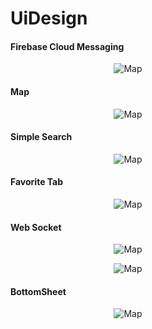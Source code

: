 # UiDesign


#### Firebase Cloud Messaging




&nbsp;&nbsp;&nbsp;&nbsp;&nbsp;&nbsp;&nbsp;&nbsp;&nbsp;&nbsp;&nbsp;&nbsp;&nbsp;&nbsp;&nbsp;&nbsp;&nbsp;&nbsp;&nbsp;&nbsp;&nbsp;&nbsp;&nbsp;&nbsp;&nbsp;
&nbsp;&nbsp;&nbsp;&nbsp;&nbsp;&nbsp;&nbsp;&nbsp;&nbsp;&nbsp;&nbsp;&nbsp;&nbsp;&nbsp;&nbsp;
![Map](https://github.com/aliyousefpoor/UiDesign/blob/Map/app/src/main/res/drawable/FCM.png)



#### Map




&nbsp;&nbsp;&nbsp;&nbsp;&nbsp;&nbsp;&nbsp;&nbsp;&nbsp;&nbsp;&nbsp;&nbsp;&nbsp;&nbsp;&nbsp;&nbsp;&nbsp;&nbsp;&nbsp;&nbsp;&nbsp;&nbsp;&nbsp;&nbsp;&nbsp;
&nbsp;&nbsp;&nbsp;&nbsp;&nbsp;&nbsp;&nbsp;&nbsp;&nbsp;&nbsp;&nbsp;&nbsp;&nbsp;&nbsp;&nbsp;
![Map](https://github.com/aliyousefpoor/UiDesign/blob/Map/app/src/main/res/drawable-v24/map.png)



#### Simple Search




&nbsp;&nbsp;&nbsp;&nbsp;&nbsp;&nbsp;&nbsp;&nbsp;&nbsp;&nbsp;&nbsp;&nbsp;&nbsp;&nbsp;&nbsp;&nbsp;&nbsp;&nbsp;&nbsp;&nbsp;&nbsp;&nbsp;&nbsp;&nbsp;&nbsp;
&nbsp;&nbsp;&nbsp;&nbsp;&nbsp;&nbsp;&nbsp;&nbsp;&nbsp;&nbsp;&nbsp;&nbsp;&nbsp;&nbsp;&nbsp;
![Map](https://github.com/aliyousefpoor/UiDesign/blob/Map/app/src/main/res/drawable/simplesearch.jpeg)




#### Favorite Tab




&nbsp;&nbsp;&nbsp;&nbsp;&nbsp;&nbsp;&nbsp;&nbsp;&nbsp;&nbsp;&nbsp;&nbsp;&nbsp;&nbsp;&nbsp;&nbsp;&nbsp;&nbsp;&nbsp;&nbsp;&nbsp;&nbsp;&nbsp;&nbsp;&nbsp;
&nbsp;&nbsp;&nbsp;&nbsp;&nbsp;&nbsp;&nbsp;&nbsp;&nbsp;&nbsp;&nbsp;&nbsp;&nbsp;&nbsp;&nbsp;
![Map](https://github.com/aliyousefpoor/UiDesign/blob/Map/app/src/main/res/drawable/favoritetab.jpeg)




#### Web Socket





&nbsp;&nbsp;&nbsp;&nbsp;&nbsp;&nbsp;&nbsp;&nbsp;&nbsp;&nbsp;&nbsp;&nbsp;&nbsp;&nbsp;&nbsp;&nbsp;&nbsp;&nbsp;&nbsp;&nbsp;&nbsp;&nbsp;&nbsp;&nbsp;&nbsp;
&nbsp;&nbsp;&nbsp;&nbsp;&nbsp;&nbsp;&nbsp;&nbsp;&nbsp;&nbsp;&nbsp;&nbsp;&nbsp;&nbsp;&nbsp;
![Map](https://github.com/aliyousefpoor/UiDesign/blob/Map/app/src/main/res/drawable-v24/chat.png)






&nbsp;&nbsp;&nbsp;&nbsp;&nbsp;&nbsp;&nbsp;&nbsp;&nbsp;&nbsp;&nbsp;&nbsp;&nbsp;&nbsp;&nbsp;&nbsp;&nbsp;&nbsp;&nbsp;&nbsp;&nbsp;&nbsp;&nbsp;&nbsp;&nbsp;
&nbsp;&nbsp;&nbsp;&nbsp;&nbsp;&nbsp;&nbsp;&nbsp;&nbsp;&nbsp;&nbsp;&nbsp;&nbsp;&nbsp;&nbsp;
![Map](https://github.com/aliyousefpoor/UiDesign/blob/Map/app/src/main/res/drawable-v24/chat2.png)




#### BottomSheet




&nbsp;&nbsp;&nbsp;&nbsp;&nbsp;&nbsp;&nbsp;&nbsp;&nbsp;&nbsp;&nbsp;&nbsp;&nbsp;&nbsp;&nbsp;&nbsp;&nbsp;&nbsp;&nbsp;&nbsp;&nbsp;&nbsp;&nbsp;&nbsp;&nbsp;
&nbsp;&nbsp;&nbsp;&nbsp;&nbsp;&nbsp;&nbsp;&nbsp;&nbsp;&nbsp;&nbsp;&nbsp;&nbsp;&nbsp;&nbsp;
![Map](https://github.com/aliyousefpoor/UiDesign/blob/Map/app/src/main/res/drawable-v24/bottomsheet.jpeg)




